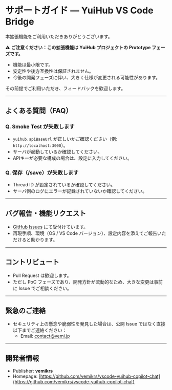 # サポートガイド — YuiHub VS Code Bridge

本拡張機能をご利用いただきありがとうございます。  

⚠️ **ご注意ください：この拡張機能は YuiHub プロジェクトの Prototype フェーズです。**  
- 機能は最小限です。  
- 安定性や後方互換性は保証されません。  
- 今後の開発フェーズに伴い、大きく仕様が変更される可能性があります。  

その前提でご利用いただき、フィードバックを歓迎します。

---

## よくある質問（FAQ）

### Q. Smoke Test が失敗します
- `yuihub.apiBaseUrl` が正しいかご確認ください（例: `http://localhost:3000`）。
- サーバが起動しているか確認してください。
- APIキーが必要な構成の場合は、設定に入力してください。

### Q. 保存（/save）が失敗します
- Thread ID が設定されているか確認してください。
- サーバ側のログにエラーが記録されていないか確認してください。

---

## バグ報告・機能リクエスト
- [GitHub Issues](https://github.com/vemikrs/vscode-yuihub-copilot-chat/issues) にて受付けています。
- 再現手順、環境（OS / VS Code バージョン）、設定内容を添えてご報告いただけると助かります。

---

## コントリビュート
- Pull Request は歓迎します。
- ただし PoC フェーズであり、開発方針が流動的なため、大きな変更は事前に Issue でご相談ください。

---

## 緊急のご連絡
- セキュリティ上の懸念や脆弱性を発見した場合は、公開 Issue ではなく直接以下までご連絡ください：
  - Email: contact@vemi.jp

---

## 開発者情報
- Publisher: **vemikrs**  
- Homepage: [https://github.com/vemikrs/vscode-yuihub-copilot-chat](https://github.com/vemikrs/vscode-yuihub-copilot-chat)
